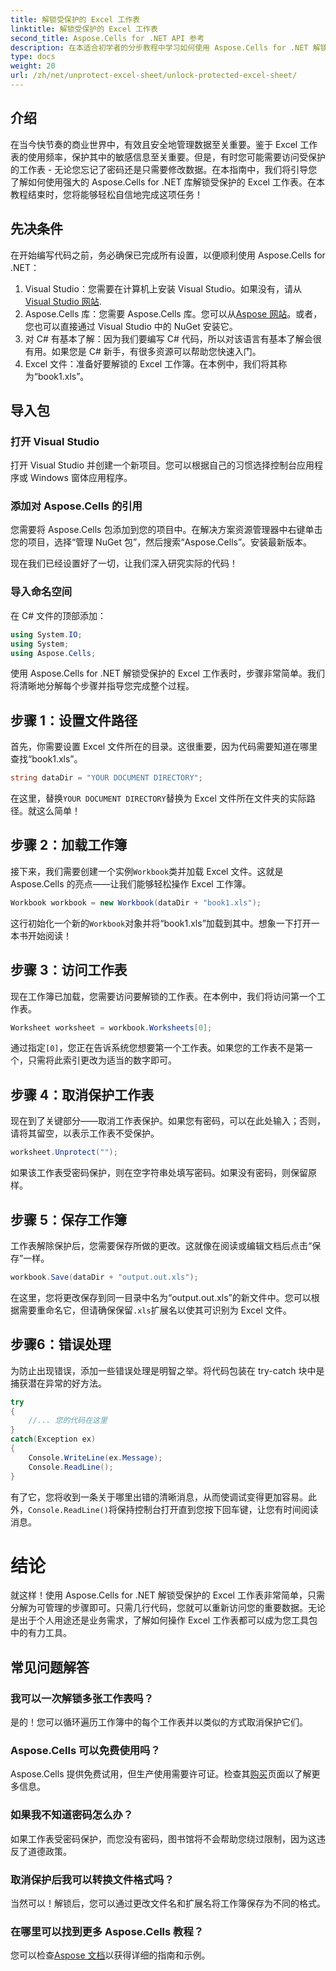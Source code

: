 ```yaml
---
title: 解锁受保护的 Excel 工作表
linktitle: 解锁受保护的 Excel 工作表
second_title: Aspose.Cells for .NET API 参考
description: 在本适合初学者的分步教程中学习如何使用 Aspose.Cells for .NET 解锁受保护的 Excel 工作表。
type: docs
weight: 20
url: /zh/net/unprotect-excel-sheet/unlock-protected-excel-sheet/
---
```

## 介绍

在当今快节奏的商业世界中，有效且安全地管理数据至关重要。鉴于 Excel 工作表的使用频率，保护其中的敏感信息至关重要。但是，有时您可能需要访问受保护的工作表 - 无论您忘记了密码还是只需要修改数据。在本指南中，我们将引导您了解如何使用强大的 Aspose.Cells for .NET 库解锁受保护的 Excel 工作表。在本教程结束时，您将能够轻松自信地完成这项任务！

## 先决条件

在开始编写代码之前，务必确保已完成所有设置，以便顺利使用 Aspose.Cells for .NET：

1.  Visual Studio：您需要在计算机上安装 Visual Studio。如果没有，请从[Visual Studio 网站](https://visualstudio.microsoft.com/downloads/).
2. Aspose.Cells 库：您需要 Aspose.Cells 库。您可以从[Aspose 网站](https://releases.aspose.com/cells/net/)。或者，您也可以直接通过 Visual Studio 中的 NuGet 安装它。
3. 对 C# 有基本了解：因为我们要编写 C# 代码，所以对该语言有基本了解会很有用。如果您是 C# 新手，有很多资源可以帮助您快速入门。
4. Excel 文件：准备好要解锁的 Excel 工作簿。在本例中，我们将其称为“book1.xls”。

## 导入包

### 打开 Visual Studio

打开 Visual Studio 并创建一个新项目。您可以根据自己的习惯选择控制台应用程序或 Windows 窗体应用程序。

### 添加对 Aspose.Cells 的引用

您需要将 Aspose.Cells 包添加到您的项目中。在解决方案资源管理器中右键单击您的项目，选择“管理 NuGet 包”，然后搜索“Aspose.Cells”。安装最新版本。

现在我们已经设置好了一切，让我们深入研究实际的代码！

### 导入命名空间

在 C# 文件的顶部添加：

```csharp
using System.IO;
using System;
using Aspose.Cells;
```

使用 Aspose.Cells for .NET 解锁受保护的 Excel 工作表时，步骤非常简单。我们将清晰地分解每个步骤并指导您完成整个过程。

## 步骤 1：设置文件路径

首先，你需要设置 Excel 文件所在的目录。这很重要，因为代码需要知道在哪里查找“book1.xls”。

```csharp
string dataDir = "YOUR DOCUMENT DIRECTORY";
```
在这里，替换`YOUR DOCUMENT DIRECTORY`替换为 Excel 文件所在文件夹的实际路径。就这么简单！

## 步骤 2：加载工作簿

接下来，我们需要创建一个实例`Workbook`类并加载 Excel 文件。这就是 Aspose.Cells 的亮点——让我们能够轻松操作 Excel 工作簿。

```csharp
Workbook workbook = new Workbook(dataDir + "book1.xls");
```
这行初始化一个新的`Workbook`对象并将“book1.xls”加载到其中。想象一下打开一本书开始阅读！

## 步骤 3：访问工作表

现在工作簿已加载，您需要访问要解锁的工作表。在本例中，我们将访问第一个工作表。

```csharp
Worksheet worksheet = workbook.Worksheets[0];
```
通过指定`[0]`，您正在告诉系统您想要第一个工作表。如果您的工作表不是第一个，只需将此索引更改为适当的数字即可。

## 步骤 4：取消保护工作表

现在到了关键部分——取消工作表保护。如果您有密码，可以在此处输入；否则，请将其留空，以表示工作表不受保护。

```csharp
worksheet.Unprotect("");
```
如果该工作表受密码保护，则在空字符串处填写密码。如果没有密码，则保留原样。

## 步骤 5：保存工作簿

工作表解除保护后，您需要保存所做的更改。这就像在阅读或编辑文档后点击“保存”一样。

```csharp
workbook.Save(dataDir + "output.out.xls");
```
在这里，您将更改保存到同一目录中名为“output.out.xls”的新文件中。您可以根据需要重命名它，但请确保保留`.xls`扩展名以使其可识别为 Excel 文件。

## 步骤6：错误处理

为防止出现错误，添加一些错误处理是明智之举。将代码包装在 try-catch 块中是捕获潜在异常的好方法。

```csharp
try
{
    //... 您的代码在这里
}
catch(Exception ex)
{
    Console.WriteLine(ex.Message);
    Console.ReadLine();
}
```
有了它，您将收到一条关于哪里出错的清晰消息，从而使调试变得更加容易。此外，`Console.ReadLine()`将保持控制台打开直到您按下回车键，让您有时间阅读消息。

# 结论

就这样！使用 Aspose.Cells for .NET 解锁受保护的 Excel 工作表非常简单，只需分解为可管理的步骤即可。只需几行代码，您就可以重新访问您的重要数据。无论是出于个人用途还是业务需求，了解如何操作 Excel 工作表都可以成为您工具包中的有力工具。 

## 常见问题解答

### 我可以一次解锁多张工作表吗？
是的！您可以循环遍历工作簿中的每个工作表并以类似的方式取消保护它们。

### Aspose.Cells 可以免费使用吗？
 Aspose.Cells 提供免费试用，但生产使用需要许可证。检查其[购买](https://purchase.aspose.com/buy)页面以了解更多信息。

### 如果我不知道密码怎么办？
如果工作表受密码保护，而您没有密码，图书馆将不会帮助您绕过限制，因为这违反了道德政策。

### 取消保护后我可以转换文件格式吗？
当然可以！解锁后，您可以通过更改文件名和扩展名将工作簿保存为不同的格式。

### 在哪里可以找到更多 Aspose.Cells 教程？
您可以检查[Aspose 文档](https://reference.aspose.com/cells/net/)以获得详细的指南和示例。